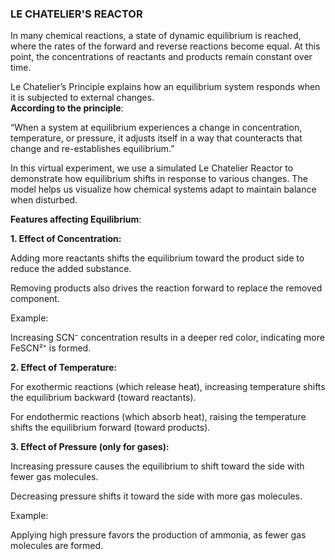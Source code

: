 ### LE CHATELIER'S REACTOR
In many chemical reactions, a state of dynamic equilibrium is reached, where the rates of the forward and reverse reactions become equal. At this point, the concentrations of reactants and products remain constant over time.

Le Chatelier’s Principle explains how an equilibrium system responds when it is subjected to external changes.<br>
 ****According to the principle****:

 “When a system at equilibrium experiences a change in concentration, temperature, or pressure, it adjusts itself in a way that counteracts that change and re-establishes equilibrium.”



In this virtual experiment, we use a simulated Le Chatelier Reactor to demonstrate how equilibrium shifts in response to various changes. The model helps us visualize how chemical systems adapt to maintain balance when disturbed.




 ****Features affecting Equilibrium****:

****1. Effect of Concentration:****

Adding more reactants shifts the equilibrium toward the product side to reduce the added substance.

Removing products also drives the reaction forward to replace the removed component.

Example:

Increasing SCN⁻ concentration results in a deeper red color, indicating more FeSCN²⁺ is formed.



****2. Effect of Temperature:****

For exothermic reactions (which release heat), increasing temperature shifts the equilibrium backward (toward reactants).

For endothermic reactions (which absorb heat), raising the temperature shifts the equilibrium forward (toward products).



****3. Effect of Pressure (only for gases):****

Increasing pressure causes the equilibrium to shift toward the side with fewer gas molecules.

Decreasing pressure shifts it toward the side with more gas molecules.

Example:

Applying high pressure favors the production of ammonia, as fewer gas molecules are formed.
